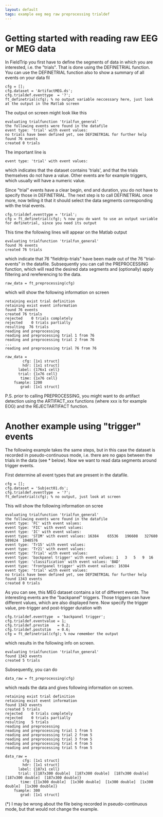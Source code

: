 ```yaml
---
layout: default
tags: example eeg meg raw preprocessing trialdef
---
```



# Getting started with reading raw EEG or MEG data

In FieldTrip you first have to define the segments of data in which you are interested, i.e. the "trials". That is done using the DEFINETRIAL function. You can use the DEFINETRIAL function also to show a summary of all events on your data fil

	
	cfg = [];
	cfg.dataset = 'ArtifactMEG.ds';
	cfg.trialdef.eventtype  = '?';
	ft_definetrial(cfg); % no output variable neccessary here, just look at the output in the Matlab screen


The output on screen might look like this

	
	evaluating trialfunction 'trialfun_general'
	the following events were found in the datafile
	event type: 'trial' with event values: 
	no trials have been defined yet, see DEFINETRIAL for further help
	found 76 events
	created 0 trials


The important line is 

	
	event type: 'trial' with event values: 

which indicates that the dataset contains 'trials', and that the trials themselves do not have a value. Other events are for example triggers, which usually will have a numeric value.

Since "trial" events have a clear begin, end and duration, you do not have to specify those in DEFINETRIAL. The next step is to call DEFINETRIAL once more, now telling it that it should select the data segments corresponding with the trial events.

	
	cfg.trialdef.eventtype = 'trial';
	cfg = ft_definetrial(cfg); % now you do want to use an output variable for definetrial, since you need its output


This time the following lines will appear on the Matlab output

	
	evaluating trialfunction 'trialfun_general'
	found 76 events
	created 76 trials

which indicate that 76 "fieldtrip-trials" have been made out of the 76 "trial-events" in the datafile. Subsequently you can call the PREPROCESSING function, which will read the desired data segments and (optionally) apply filtering and rereferencing to the data.

	
	raw_data = ft_preprocessing(cfg)


which will show the following information on screen

	
	retaining exist trial definition
	retaining exist event information
	found 76 events
	created 76 trials
	rejected    0 trials completely
	rejected    0 trials partially
	resulting  76 trials
	reading and preprocessing
	reading and preprocessing trial 1 from 76
	reading and preprocessing trial 2 from 76
	...
	reading and preprocessing trial 76 from 76
	
	raw_data = 
	        cfg: [1x1 struct]
	        hdr: [1x1 struct]
	      label: {176x1 cell}
	      trial: {1x76 cell}
	       time: {1x76 cell}
	    fsample: 1200
	       grad: [1x1 struct]


P.S. prior to calling PREPROCESSING, you might want to do artifact detection using the ARTIFACT_xxx functions (where xxx is for example EOG) and the REJECTARTIFACT function.

# Another example using "trigger" events

The following example takes the same steps, but in this case the dataset is recorded in pseudo-continuous mode, i.e. there are no gaps between the trials in the data (see * below). Now we want to read data segments around trigger events.

First determine all event types that are present in the datafile.

	
	cfg = [];
	cfg.dataset = 'Subject01.ds';
	cfg.trialdef.eventtype  = '?';
	ft_definetrial(cfg); % no output, just look at screen


This will show the following information on scree

	
	evaluating trialfunction 'trialfun_general'
	the following events were found in the datafile
	event type: 'FC' with event values: 
	event type: 'FIC' with event values: 
	event type: 'IC' with event values: 
	event type: 'STIM' with event values: 16384    65536   196608   327680   589824  1048576
	event type: 'Tr15' with event values: 
	event type: 'Tr21' with event values: 
	event type: 'Trial' with event values: 
	event type: 'backpanel trigger' with event values: 1   3   5   9  16
	event type: 'classification' with event values: 'BAD' 
	event type: 'frontpanel trigger' with event values: 16384
	event type: 'trial' with event values: 
	no trials have been defined yet, see DEFINETRIAL for further help
	found 1343 events
	created 0 trials


As you can see, this MEG dataset contains a lot of different events. The interesting events are the "backpanel" triggers. Those triggers can have different values, which are also displayed here. Now specify the trigger value, pre-trigger and post-trigger duration  with 

	
	cfg.trialdef.eventtype  = 'backpanel trigger';
	cfg.trialdef.eventvalue = 1;
	cfg.trialdef.prestim    = 0.2;
	cfg.trialdef.poststim   = 0.6;
	cfg = ft_definetrial(cfg); % now remember the output


which results in the following info on screen.

	
	evaluating trialfunction 'trialfun_general'
	found 1343 events
	created 5 trials


Subsequently, you can do 

	
	data_raw = ft_preprocessing(cfg)


which reads the data and gives following information on screen.

	
	retaining exist trial definition
	retaining exist event information
	found 1343 events
	created 5 trials
	rejected    0 trials completely
	rejected    0 trials partially
	resulting   5 trials
	reading and preprocessing
	reading and preprocessing trial 1 from 5
	reading and preprocessing trial 2 from 5
	reading and preprocessing trial 3 from 5
	reading and preprocessing trial 4 from 5
	reading and preprocessing trial 5 from 5
	
	data_raw = 
	        cfg: [1x1 struct]
	        hdr: [1x1 struct]
	      label: {187x1 cell}
	      trial: {[187x300 double]  [187x300 double]  [187x300 double]  [187x300 double]  [187x300 double]}
	       time: {[1x300 double]  [1x300 double]  [1x300 double]  [1x300 double]  [1x300 double]}
	    fsample: 300
	       grad: [1x1 struct]


(*) I may be wrong about the file being recorded in pseudo-continuous mode, but that would not change the example.

